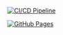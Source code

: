 [![CI/CD Pipeline](https://github.com/SavenkoNikita/popover-widget/actions/workflows/ci-cd.yml/badge.svg)](https://github.com/SavenkoNikita/popover-widget/actions/workflows/ci-cd.yml)

[![GitHub Pages](https://img.shields.io/badge/GitHub%20Pages-Live-brightgreen)](https://savenkonikita.github.io/popover-widget/)
